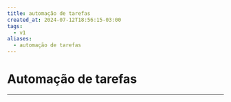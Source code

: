 ```yaml
---
title: automação de tarefas
created_at: 2024-07-12T18:56:15-03:00
tags:
  - v1
aliases:
  - automação de tarefas
---
```

# Automação de tarefas
---

